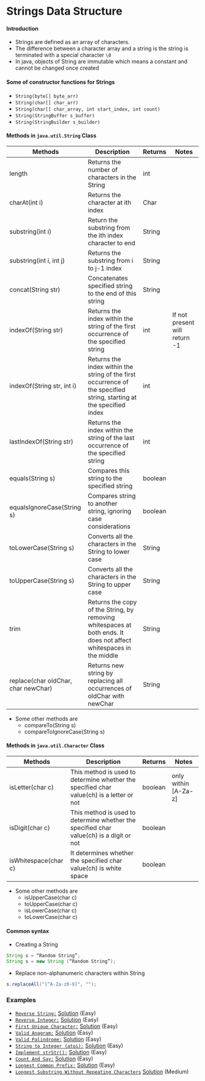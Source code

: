 # Strings Data Structure

#### Introduction
- Strings are defined as an array of characters. 
- The difference between a character array and a string is the string is terminated with a special character `\0`
- In java, objects of String are immutable which means a constant and cannot be changed once created

#### Some of constructor functions for Strings
- `String(byte[] byte_arr)`
- `String(char[] char_arr)`
- `String(char[] char_array, int start_index, int count)`
- `String(StringBuffer s_buffer)`
- `String(StringBuilder s_builder)`

#### Methods in `java.util.String` Class
| Methods | Description | Returns | Notes | 
| ------- | ----------- | ------- | ---- |
| length | Returns the number of characters in the String | int | 
| charAt(int i) | Returns the character at ith index | Char | 
| substring(int i) | Return the substring from the ith  index character to end | String | 
| substring(int i, int j) | Returns the substring from i to j-1 index | String |
| concat(String str) | Concatenates specified string to the end of this string | String |
| indexOf(String str) | Returns the index within the string of the first occurrence of the specified string | int | If not present will return -1 |
| indexOf(String str, int i) | Returns the index within the string of the first occurrence of the specified string, starting at the specified index | int |
| lastIndexOf(String str) | Returns the index within the string of the last occurrence of the specified string | int |
| equals(String s) | Compares this string to the specified string | boolean |
| equalsIgnoreCase(String s) | Compares string to another string, ignoring case considerations | boolean |
| toLowerCase(String s) | Converts all the characters in the String to lower case | String
| toUpperCase(String s) | Converts all the characters in the String to upper case | String
| trim | Returns the copy of the String, by removing whitespaces at both ends. It does not affect whitespaces in the middle | String
| replace(char oldChar, char newChar) | Returns new string by replacing all occurrences of oldChar with newChar | String

- Some other methods are
    - compareTo(String s)
    - compareToIgnoreCase(String s)
    
#### Methods in `java.util.Character` Class
| Methods | Description | Returns | Notes | 
| ------- | ----------- | ------- | ---- | 
| isLetter(char c) | This method is used to determine whether the specified char value(ch) is a letter or not | boolean | only within [A-Za-z] |
| isDigit(char c) | This method is used to determine whether the specified char value(ch) is a digit or not | boolean |
| isWhitespace(char c) | It determines whether the specified char value(ch) is white space | boolean |

- Some other methods are
    - isUpperCase(char c)
    - toUpperCase(char c)
    - isLowerCase(char c)
    - toLowerCase(char c) 


#### Common syntax
- Creating a String
```java
String s = “Random String”;
String s = new String (“Random String”);
```

- Replace non-alphanumeric characters within String
```java
s.replaceAll("[^A-Za-z0-9]", "");
``` 

### Examples
- [`Reverse String:`](https://leetcode.com/problems/reverse-string/) [Solution](./src/practice/examples/ReverseString.java) (Easy)
- [`Reverse Integer:`](https://leetcode.com/problems/reverse-integer/) [Solution](./src/practice/examples/ReverseInteger.java) (Easy)
- [`First Unique Character:`](https://leetcode.com/problems/first-unique-character-in-a-string/) [Solution](./src/practice/examples/FirstUniqueChar.java) (Easy)
- [`Valid Anagram:`](https://leetcode.com/problems/valid-anagram/) [Solution](./src/practice/examples/ValidAnagram.java) (Easy)
- [`Valid Palindrome:`](https://leetcode.com/problems/valid-palindrome/) [Solution](./src/practice/examples/ValidPalindrome.java) (Easy)
- [`String to Integer (atoi):`](https://leetcode.com/problems/string-to-integer-atoi/) [Solution](./src/practice/examples/StringToInteger.java) (Easy)
- [`Implement strStr():`](https://leetcode.com/problems/implement-strstr/) [Solution](./src/practice/examples/IndexOfSubStr.java) (Easy)
- [`Count And Say:`](https://leetcode.com/problems/count-and-say/) [Solution](./src/practice/examples/CountAndSay.java) (Easy)
- [`Longest Common Prefix:`](https://leetcode.com/problems/longest-common-prefix/) [Solution](./src/practice/examples/LongestCommonPrefix.java) (Easy)
- [`Longest Substring Without Repeating Characters`](https://leetcode.com/problems/longest-substring-without-repeating-characters/) [Solution](./src/practice/examples/LongestUniqueSubString.java) (Medium)